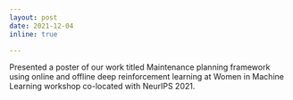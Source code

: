 ```yaml
---
layout: post
date: 2021-12-04
inline: true

---
```


Presented a poster of our work titled Maintenance planning framework using online and offline deep reinforcement learning at Women in Machine Learning workshop co-located with NeurIPS 2021.
